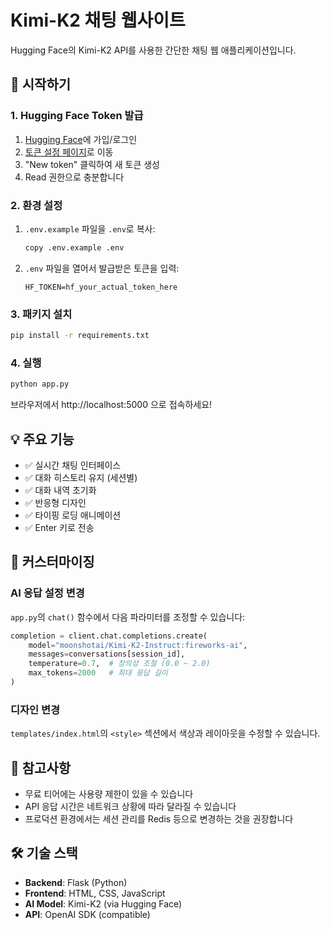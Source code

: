 # Kimi-K2 채팅 웹사이트

Hugging Face의 Kimi-K2 API를 사용한 간단한 채팅 웹 애플리케이션입니다.

## 🚀 시작하기

### 1. Hugging Face Token 발급

1. [Hugging Face](https://huggingface.co/)에 가입/로그인
2. [토큰 설정 페이지](https://huggingface.co/settings/tokens)로 이동
3. "New token" 클릭하여 새 토큰 생성
4. Read 권한으로 충분합니다

### 2. 환경 설정

1. `.env.example` 파일을 `.env`로 복사:
   ```bash
   copy .env.example .env
   ```

2. `.env` 파일을 열어서 발급받은 토큰을 입력:
   ```
   HF_TOKEN=hf_your_actual_token_here
   ```

### 3. 패키지 설치

```bash
pip install -r requirements.txt
```

### 4. 실행

```bash
python app.py
```

브라우저에서 http://localhost:5000 으로 접속하세요!

## 💡 주요 기능

- ✅ 실시간 채팅 인터페이스
- ✅ 대화 히스토리 유지 (세션별)
- ✅ 대화 내역 초기화
- ✅ 반응형 디자인
- ✅ 타이핑 로딩 애니메이션
- ✅ Enter 키로 전송

## 🔧 커스터마이징

### AI 응답 설정 변경

`app.py`의 `chat()` 함수에서 다음 파라미터를 조정할 수 있습니다:

```python
completion = client.chat.completions.create(
    model="moonshotai/Kimi-K2-Instruct:fireworks-ai",
    messages=conversations[session_id],
    temperature=0.7,  # 창의성 조절 (0.0 ~ 2.0)
    max_tokens=2000   # 최대 응답 길이
)
```

### 디자인 변경

`templates/index.html`의 `<style>` 섹션에서 색상과 레이아웃을 수정할 수 있습니다.

## 📝 참고사항

- 무료 티어에는 사용량 제한이 있을 수 있습니다
- API 응답 시간은 네트워크 상황에 따라 달라질 수 있습니다
- 프로덕션 환경에서는 세션 관리를 Redis 등으로 변경하는 것을 권장합니다

## 🛠️ 기술 스택

- **Backend**: Flask (Python)
- **Frontend**: HTML, CSS, JavaScript
- **AI Model**: Kimi-K2 (via Hugging Face)
- **API**: OpenAI SDK (compatible)
